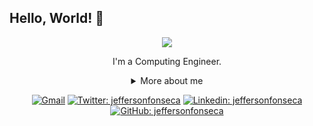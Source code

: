 ## Hello, World! 👋

<div align="center">
  
<img src="https://github.blog/wp-content/uploads/2018/10/46896184-b679fc80-ce30-11e8-88bf-921e9b788f7c.gif?resize=200%2C200" />

I'm a Computing Engineer.

<details>
  <summary> More about me</summary>
<div align="left">
 
``` js
const jeff = {
    personal: {
        fullName: 'Jefferson Fonseca',
        birthDate: '1990-09-10',
        pronouns: 'he' | 'they',
        interests: ['music', 'games', 'movies','language learning', 'anime'],
        motivation: [
            'Help improving diversity and inclusion',
            'Making life easier and smarter through tech',
        ],
    },
    technical: {
        technologies: {
            frontEnd: {
                Javascript: ['Vue.js', 'React', 'TypeScript', 'Jest'],
                HTML: ['HTML5', 'Semantic HTML'],
                CSS: ['flexbox', 'styled-components', 'Bootstrap'],
            },
            backEnd: {
                Javascript: ['Node.js', 'Express', 'Next.js']
            },
            architecture: ['Single Page Applications', 'Domain Driven Design', 'Feature First'],
        },
    }
}
```
  </div>
</details>

[![Gmail](https://img.shields.io/twitter/url?label=email&logo=gmail&style=social&url=http%3A%2F%2Fmailto%3Astephanyn7%40gmail.com)](mailto:arielfonsek5@gmail.com)
[![Twitter: jeffersonfonseca](https://img.shields.io/twitter/follow/jefffonsecajs?style=social)](https://twitter.com/jeffersonfonseca)
[![Linkedin: jeffersonfonseca](https://img.shields.io/badge/-jeffersonfonseca-blue?style=flat-square&logo=Linkedin&logoColor=white&link=https://www.linkedin.com/in/jeffersonfonsecah/)](https://www.linkedin.com/in/jeffersonfonsek/)
[![GitHub: jeffersonfonseca](https://img.shields.io/github/followers/Jeffbet?label=follow&style=social)](https://github.com/Jeffbet)
</div>
